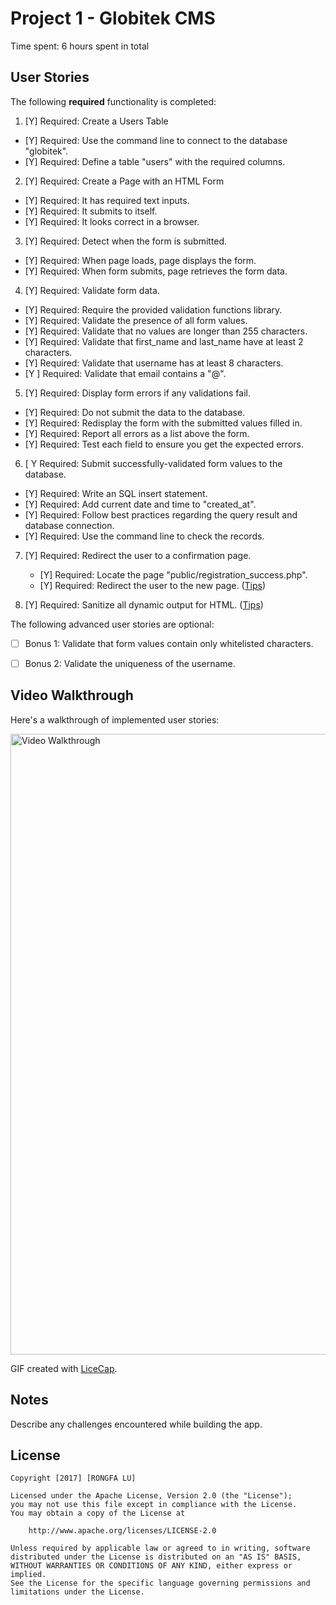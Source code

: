# Project 1 - Globitek CMS

Time spent: 6 hours spent in total

## User Stories

The following **required** functionality is completed:

1. [Y]  Required: Create a Users Table
  * [Y]  Required: Use the command line to connect to the database "globitek".
  * [Y]  Required: Define a table "users" with the required columns.

2. [Y]  Required: Create a Page with an HTML Form
  * [Y]  Required: It has required text inputs.
  * [Y]  Required: It submits to itself.
  * [Y]  Required: It looks correct in a browser.
  
3. [Y]  Required: Detect when the form is submitted.
  * [Y]  Required: When page loads, page displays the form.
  * [Y]  Required: When form submits, page retrieves the form data.

4. [Y]  Required: Validate form data.
  * [Y]  Required: Require the provided validation functions library.
  * [Y]  Required: Validate the presence of all form values.
  * [Y]  Required: Validate that no values are longer than 255 characters.
  * [Y]  Required: Validate that first\_name and last\_name have at least 2 characters.
  * [Y]  Required: Validate that username has at least 8 characters.
  * [Y ]  Required: Validate that email contains a "@".

5. [Y]  Required: Display form errors if any validations fail.
  * [Y]  Required: Do not submit the data to the database.
  * [Y]  Required: Redisplay the form with the submitted values filled in.
  * [Y]  Required: Report all errors as a list above the form.
  * [Y]  Required: Test each field to ensure you get the expected errors.

6. [ Y  Required: Submit successfully-validated form values to the database.
  * [Y]  Required: Write an SQL insert statement.
  * [Y]  Required: Add current date and time to "created\_at".
  * [Y]  Required: Follow best practices regarding the query result and database connection.
  * [Y]  Required: Use the command line to check the records.

7. [Y]  Required: Redirect the user to a confirmation page.
    * [Y]  Required: Locate the page "public/registration\_success.php".
    * [Y]  Required: Redirect the user to the new page. ([Tips](#!hints))

8. [Y]  Required: Sanitize all dynamic output for HTML. ([Tips](#!hints))


The following advanced user stories are optional:

* [ ]  Bonus 1: Validate that form values contain only whitelisted characters.

* [ ]  Bonus 2: Validate the uniqueness of the username.


## Video Walkthrough

Here's a walkthrough of implemented user stories:

<img src='http://i.imgur.com/u2Dv0F8.gifv' title='Video Walkthrough' width='993 x 558' alt='Video Walkthrough' />

GIF created with [LiceCap](http://www.cockos.com/licecap/).

## Notes

Describe any challenges encountered while building the app.

## License

    Copyright [2017] [RONGFA LU]

    Licensed under the Apache License, Version 2.0 (the "License");
    you may not use this file except in compliance with the License.
    You may obtain a copy of the License at

        http://www.apache.org/licenses/LICENSE-2.0

    Unless required by applicable law or agreed to in writing, software
    distributed under the License is distributed on an "AS IS" BASIS,
    WITHOUT WARRANTIES OR CONDITIONS OF ANY KIND, either express or implied.
    See the License for the specific language governing permissions and
    limitations under the License.
